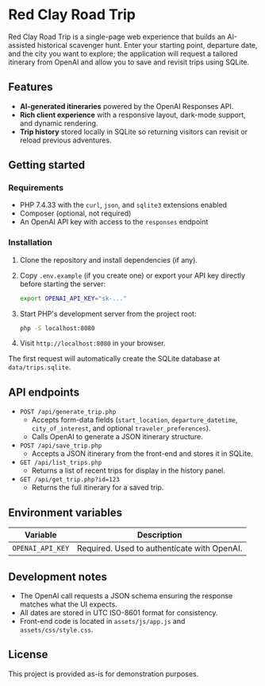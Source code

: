 # Red Clay Road Trip

Red Clay Road Trip is a single-page web experience that builds an AI-assisted historical scavenger hunt. Enter your starting point, departure date, and the city you want to explore; the application will request a tailored itinerary from OpenAI and allow you to save and revisit trips using SQLite.

## Features

- **AI-generated itineraries** powered by the OpenAI Responses API.
- **Rich client experience** with a responsive layout, dark-mode support, and dynamic rendering.
- **Trip history** stored locally in SQLite so returning visitors can revisit or reload previous adventures.

## Getting started

### Requirements

- PHP 7.4.33 with the `curl`, `json`, and `sqlite3` extensions enabled
- Composer (optional, not required)
- An OpenAI API key with access to the `responses` endpoint

### Installation

1. Clone the repository and install dependencies (if any).
2. Copy `.env.example` (if you create one) or export your API key directly before starting the server:

   ```bash
   export OPENAI_API_KEY="sk-..."
   ```

3. Start PHP&apos;s development server from the project root:

   ```bash
   php -S localhost:8080
   ```

4. Visit `http://localhost:8080` in your browser.

The first request will automatically create the SQLite database at `data/trips.sqlite`.

## API endpoints

- `POST /api/generate_trip.php`
  - Accepts form-data fields (`start_location`, `departure_datetime`, `city_of_interest`, and optional `traveler_preferences`).
  - Calls OpenAI to generate a JSON itinerary structure.
- `POST /api/save_trip.php`
  - Accepts a JSON itinerary from the front-end and stores it in SQLite.
- `GET /api/list_trips.php`
  - Returns a list of recent trips for display in the history panel.
- `GET /api/get_trip.php?id=123`
  - Returns the full itinerary for a saved trip.

## Environment variables

| Variable         | Description                                  |
| ---------------- | -------------------------------------------- |
| `OPENAI_API_KEY` | Required. Used to authenticate with OpenAI. |

## Development notes

- The OpenAI call requests a JSON schema ensuring the response matches what the UI expects.
- All dates are stored in UTC ISO-8601 format for consistency.
- Front-end code is located in `assets/js/app.js` and `assets/css/style.css`.

## License

This project is provided as-is for demonstration purposes.
